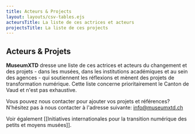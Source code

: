 ```yaml
---
title: Acteurs & Projects
layout: layouts/csv-tables.ejs
acteursTitle: La liste de ces actrices et acteurs
projectsTitle: La liste de ces projects
---
```


## Acteurs & Projets
**MuseumXTD** dresse une liste de ces actrices et acteurs du changement et des projets - dans les musées, dans les institutions académiques et au sein des agences - qui soutiennent les réflexions et mènent des projets de transformation numérique. Cette liste concerne prioritairement le Canton de Vaud et n'est pas exhaustive.

Vous pouvez nous contacter pour ajouter vos projets et références? N'hésitez pas à nous contacter à l'adresse suivante: [info@museumxtd.ch](mailto:info@museumxtd.ch)

Voir également [[Initiatives internationales pour la transition numérique des petits et moyens musées]]. 

